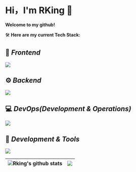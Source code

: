 # Hi，I'm RKing 👋

**Welcome to my github!**

🛠 **Here are my current Tech Stack:**

## 🎨   ***Frontend***
   
   <img src="https://skillicons.dev/icons?i=html,css,js,ts,react,nodejs,npm,pnpm,net&theme=dark" />  

## ⚙️ ***Backend***  
   
  <img src="https://skillicons.dev/icons?i=java,spring,mysql,maven,spring,sqlite&theme=dark" />

## 💻  ***DevOps(Development & Operations)***
    
  <img src="https://skillicons.dev/icons?i=git,postman&theme=dark" />   

## 🔧  ***Development & Tools***
   
   <img src="https://skillicons.dev/icons?i=git,github,idea,markdown,windows,linux&theme=dark" />

|<img align ="center" src="https://github-readme-stats.vercel.app/api?username=RKINGing&show_icons=true&theme=radical " alt="Rking's github stats" /></img>|<img align="center" src="https://github-readme-stats.vercel.app/api/top-langs/?username=RKINGing&layout=compact&title_color=359697&icon_color=359697&hide_border=true&theme=transparent&langs_count=8"/>
|----|----|




<!--
**RKINGing/RKINGing** is a ✨ _special_ ✨ repository because its `README.md` (this file) appears on your GitHub profile.

Here are some ideas to get you started:

- 🔭 I’m currently working on ...
- 🌱 I’m currently learning ...
- 👯 I’m looking to collaborate on ...
- 🤔 I’m looking for help with ...
- 💬 Ask me about ...
- 📫 How to reach me: ...
- 😄 Pronouns: ...
- ⚡ Fun fact: ...
-->
